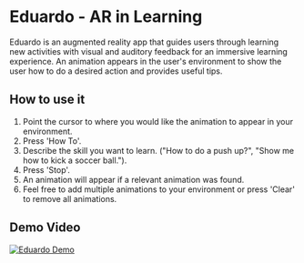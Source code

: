 # Eduardo - AR in Learning

Eduardo is an augmented reality app that guides users through learning new activities with visual and auditory feedback for an immersive learning experience. An animation appears in the user's environment to show the user how to do a desired action and provides useful tips.

## How to use it
1. Point the cursor to where you would like the animation to appear in your environment.
2. Press 'How To'.
3. Describe the skill you want to learn. ("How to do a push up?", "Show me how to kick a soccer ball.").
4. Press 'Stop'.
5. An animation will appear if a relevant animation was found.
6. Feel free to add multiple animations to your environment or press 'Clear' to remove all animations.

## Demo Video
[![Eduardo Demo](https://img.youtube.com/vi/_0GkK2rqTyQ/0.jpg)](https://www.youtube.com/watch?v=_0GkK2rqTyQ)
